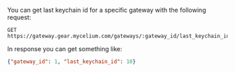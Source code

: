 You can get last keychain id for a specific gateway with the following request:

```text
GET https://gateway.gear.mycelium.com/gateways/:gateway_id/last_keychain_id

```
In response you can get something like:

```json
{"gateway_id": 1, "last_keychain_id": 10}
```
